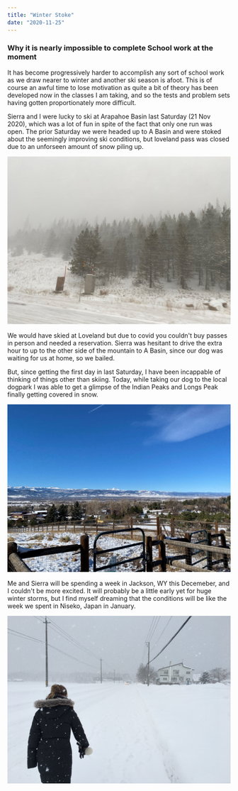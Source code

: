 ```yaml
---
title: "Winter Stoke"
date: "2020-11-25"
---
```


### Why it is nearly impossible to complete School work at the moment

It has become progressively harder to accomplish any sort of school work as we draw nearer to winter and another ski season is afoot. This is of course an awful time to lose motivation as quite a bit of theory has been developed now in the classes I am taking, and so the tests and problem sets having gotten proportionately more difficult.

Sierra and I were lucky to ski at Arapahoe Basin last Saturday (21 Nov 2020), which was a lot of fun in spite of the fact that only one run was open. The prior Saturday we were headed up to A Basin and were stoked about the seemingly improving ski conditions, but loveland pass was closed due to an unforseen amount of snow piling up. 

![I_70 in wintery conditions](../images/2020_11_25_Winter_Stoke/I_70.jpg)

We would have skied at Loveland but due to covid you couldn't buy passes in person and needed a reservation. Sierra was hesitant to drive the extra hour to up to the other side of the mountain to A Basin, since our dog was waiting for us at home, so we bailed.

But, since getting the first day in last Saturday, I have been incappable of thinking of things other than skiing. Today, while taking our dog to the local dogpark I was able to get a glimpse of the Indian Peaks and Longs Peak finally getting covered in snow.

![Local Dog Park](../images/2020_11_25_Winter_Stoke/dog_park.jpg)

Me and Sierra will be spending a week in Jackson, WY this Decemeber, and I couldn't be more excited. It will probably be a little early yet for huge winter storms, but I find myself dreaming that the conditions will be like the week we spent in Niseko, Japan in January.

![My wife in Niseko Last January](../images/2020_11_25_Winter_Stoke/Niseko.jpg)
